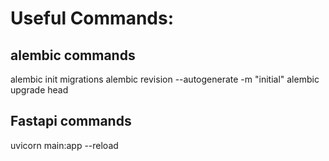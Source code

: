 
# Useful Commands:
## alembic commands
alembic init migrations
alembic revision --autogenerate -m "initial"
alembic upgrade head

## Fastapi commands
uvicorn main:app --reload
